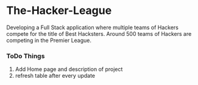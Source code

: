 # The-Hacker-League
Developing a Full Stack application where multiple teams of Hackers compete for the title of Best Hacksters.  Around 500 teams of Hackers are competing in the Premier League.


### ToDo Things

1. Add Home page and description of project
4. refresh table after every update

